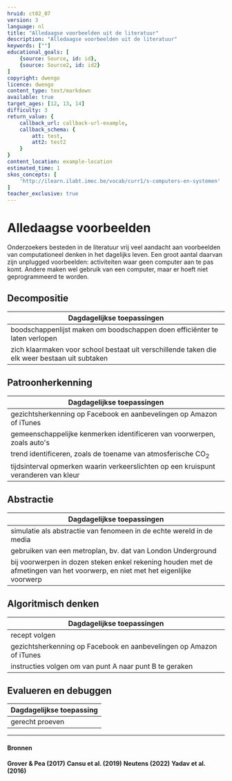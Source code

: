 ```yaml
---
hruid: ct02_07
version: 3
language: nl
title: "Alledaagse voorbeelden uit de literatuur"
description: "Alledaagse voorbeelden uit de literatuur"
keywords: [""]
educational_goals: [
    {source: Source, id: id}, 
    {source: Source2, id: id2}
]
copyright: dwengo
licence: dwengo
content_type: text/markdown
available: true
target_ages: [12, 13, 14]
difficulty: 3
return_value: {
    callback_url: callback-url-example,
    callback_schema: {
        att: test,
        att2: test2
    }
}
content_location: example-location
estimated_time: 1
skos_concepts: [
    'http://ilearn.ilabt.imec.be/vocab/curr1/s-computers-en-systemen'
]
teacher_exclusive: true
---
```

# Alledaagse voorbeelden

Onderzoekers besteden in de literatuur vrij veel aandacht aan voorbeelden van computationeel denken in het dagelijks leven. Een groot aantal daarvan zijn unplugged voorbeelden: activiteiten waar geen computer aan te pas komt. Andere maken wel gebruik van een computer, maar er hoeft niet geprogrammeerd te worden.  

## Decompositie 

|**Dagdagelijkse toepassingen**|
|------------------------|
|boodschappenlijst maken om boodschappen doen efficiënter te laten verlopen|
|zich klaarmaken voor school bestaat uit verschillende taken die elk weer bestaan uit subtaken|

## Patroonherkenning

|**Dagdagelijkse toepassingen**|
|------------------------|
|gezichtsherkenning op Facebook en aanbevelingen op Amazon of iTunes|
|gemeenschappelijke kenmerken identificeren van voorwerpen, zoals auto's|
|trend identificeren, zoals de toename van atmosferische CO<sub>2</sub>|
|tijdsinterval opmerken waarin verkeerslichten op een kruispunt veranderen van kleur|

## Abstractie

|**Dagdagelijkse toepassingen**|
|------------------------|
|simulatie als abstractie van fenomeen in de echte wereld in de media|
|gebruiken van een metroplan, bv. dat van London Underground|
|bij voorwerpen in dozen steken enkel rekening houden met de afmetingen van het voorwerp, en niet met het eigenlijke voorwerp|

## Algoritmisch denken

|**Dagdagelijkse toepassingen**|
|------------------------|
|recept volgen|
|gezichtsherkenning op Facebook en aanbevelingen op Amazon of iTunes|
|instructies volgen om van punt A naar punt B te geraken|

## Evalueren en debuggen

|**Dagdagelijkse toepassing**|
|------------------------|
|gerecht proeven|

---------------------
#### Bronnen

**Grover & Pea (2017)**
**Cansu et al. (2019)**
**Neutens (2022)**
**Yadav et al. (2016)**


